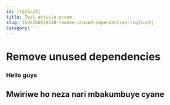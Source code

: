 ```yaml
---
id: ltq15cz4j
title: Test article groom
slug: 1626168038530-remove-unused-dependencies-ltq15cz4j
category: ''
---
```

# Remove unused dependencies
### Hello guys

## Mwiriwe ho neza nari mbakumbuye cyane